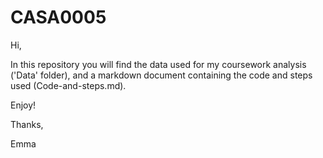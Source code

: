 # CASA0005

Hi,

In this repository you will find the data used for my coursework analysis ('Data' folder), and a markdown document containing the code and steps used (Code-and-steps.md).

Enjoy!

Thanks, 

Emma
